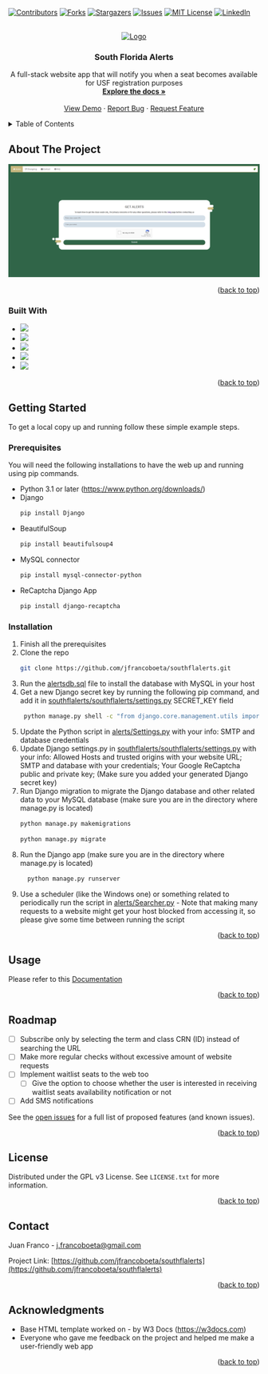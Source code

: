 <!-- Improved compatibility of back to top link: See: https://github.com/othneildrew/Best-README-Template/pull/73 -->
<a name="readme-top"></a>
<!--
*** Thanks for checking out the Best-README-Template. If you have a suggestion
*** that would make this better, please fork the repo and create a pull request
*** or simply open an issue with the tag "enhancement".
*** Don't forget to give the project a star!
*** Thanks again! Now go create something AMAZING! :D
-->



<!-- PROJECT SHIELDS -->
<!--
*** I'm using markdown "reference style" links for readability.
*** Reference links are enclosed in brackets [ ] instead of parentheses ( ).
*** See the bottom of this document for the declaration of the reference variables
*** for contributors-url, forks-url, etc. This is an optional, concise syntax you may use.
*** https://www.markdownguide.org/basic-syntax/#reference-style-links
-->
[![Contributors][contributors-shield]][contributors-url]
[![Forks][forks-shield]][forks-url]
[![Stargazers][stars-shield]][stars-url]
[![Issues][issues-shield]][issues-url]
[![MIT License][license-shield]][license-url]
[![LinkedIn][linkedin-shield]][linkedin-url]



<!-- PROJECT LOGO -->
<br />
<div align="center">
  <a href="https://github.com/jfrancoboeta/southflalerts">
    <img src="https://southflalerts.com/static/favicon.ico" alt="Logo" width="80" height="80">
  </a>

<h3 align="center">South Florida Alerts</h3>

  <p align="center">
    A full-stack website app that will notify you when a seat becomes available for USF registration purposes
    <br />
    <a href="https://github.com/jfrancoboeta/southflalerts"><strong>Explore the docs »</strong></a>
    <br />
    <br />
    <a href="https://southflalerts.com">View Demo</a>
    ·
    <a href="https://github.com/jfrancoboeta/southflalerts/issues">Report Bug</a>
    ·
    <a href="https://github.com/jfrancoboeta/southflalerts/issues">Request Feature</a>
  </p>
</div>



<!-- TABLE OF CONTENTS -->
<details>
  <summary>Table of Contents</summary>
  <ol>
    <li>
      <a href="#about-the-project">About The Project</a>
      <ul>
        <li><a href="#built-with">Built With</a></li>
      </ul>
    </li>
    <li>
      <a href="#getting-started">Getting Started</a>
      <ul>
        <li><a href="#prerequisites">Prerequisites</a></li>
        <li><a href="#installation">Installation</a></li>
      </ul>
    </li>
    <li><a href="#usage">Usage</a></li>
    <li><a href="#roadmap">Roadmap</a></li>
    <li><a href="#license">License</a></li>
    <li><a href="#contact">Contact</a></li>
    <li><a href="#acknowledgments">Acknowledgments</a></li>
  </ol>
</details>



<!-- ABOUT THE PROJECT -->
## About The Project

<a href = "https://southflalerts.com/">![Alt text](/README_screenshot.png?raw=true "Project Screenshot")</a>

<p align="right">(<a href="#readme-top">back to top</a>)</p>



### Built With

* <img src="https://img.shields.io/badge/Python-FFD43B?style=for-the-badge&logo=python&logoColor=blue" />
* <img src="https://img.shields.io/badge/Django-092E20?style=for-the-badge&logo=django&logoColor=green" />
* <img src="https://img.shields.io/badge/MySQL-005C84?style=for-the-badge&logo=mysql&logoColor=white" />
* <img src="https://img.shields.io/badge/HTML5-E34F26?style=for-the-badge&logo=html5&logoColor=white" />
* <img src="https://img.shields.io/badge/CSS3-1572B6?style=for-the-badge&logo=css3&logoColor=white" />

<p align="right">(<a href="#readme-top">back to top</a>)</p>



<!-- GETTING STARTED -->
## Getting Started

To get a local copy up and running follow these simple example steps.

### Prerequisites

You will need the following installations to have the web up and running using pip commands.
* Python 3.1 or later (https://www.python.org/downloads/)
* Django
  ```sh
  pip install Django
  ```
* BeautifulSoup
  ```sh
  pip install beautifulsoup4
  ```
* MySQL connector
  ```sh
  pip install mysql-connector-python
  ```
* ReCaptcha Django App
  ```sh
  pip install django-recaptcha
  ```

### Installation

1. Finish all the prerequisites
2. Clone the repo
   ```sh
   git clone https://github.com/jfrancoboeta/southflalerts.git
   ```
3. Run the <a href = "/alertsdb.sql">alertsdb.sql</a> file to install the database with MySQL in your host
4. Get a new Django secret key by running the following pip command, and add it in <a href = "/southflalerts/southflalerts/settings.py">southflalerts/southflalerts/settings.py</a> SECRET_KEY field
    ```sh
     python manage.py shell -c "from django.core.management.utils import get_random_secret_key; print(get_random_secret_key())"
     ```
5. Update the Python script in <a href = "/alerts/Settings.py">alerts/Settings.py</a> with your info: SMTP and database credentials
6. Update Django settings.py in <a href = "/southflalerts/southflalerts/settings.py">southflalerts/southflalerts/settings.py</a> with your info: Allowed Hosts and trusted origins with your website URL; SMTP and database with your credentials; Your Google ReCaptcha public and private key; (Make sure you added your generated Django secret key)
7. Run Django migration to migrate the Django database and other related data to your MySQL database (make sure you are in the directory where manage.py is located)
     ```sh
     python manage.py makemigrations
     ```
     ```sh
     python manage.py migrate
     ```
8. Run the Django app (make sure you are in the directory where manage.py is located)
   ```sh
     python manage.py runserver
     ```
9. Use a scheduler (like the Windows one) or something related to periodically run the script in <a href = "/alerts/Searcher.py">alerts/Searcher.py</a> - Note that making many requests to a website might get your host blocked from accessing it, so please give some time between running the script

<p align="right">(<a href="#readme-top">back to top</a>)</p>



<!-- USAGE EXAMPLES -->
## Usage

Please refer to this [Documentation](https://southflalerts.com/faq)

<p align="right">(<a href="#readme-top">back to top</a>)</p>



<!-- ROADMAP -->
## Roadmap

- [ ] Subscribe only by selecting the term and class CRN (ID) instead of searching the URL
- [ ] Make more regular checks without excessive amount of website requests
- [ ] Implement waitlist seats to the web too
  - [ ] Give the option to choose whether the user is interested in receiving waitlist seats availability notification or not
- [ ] Add SMS notifications

See the [open issues](https://github.com/jfrancoboeta/southflalerts/issues) for a full list of proposed features (and known issues).

<p align="right">(<a href="#readme-top">back to top</a>)</p>



<!-- LICENSE -->
## License

Distributed under the GPL v3 License. See `LICENSE.txt` for more information.

<p align="right">(<a href="#readme-top">back to top</a>)</p>



<!-- CONTACT -->
## Contact

Juan Franco - j.francoboeta@gmail.com

Project Link: [https://github.com/jfrancoboeta/southflalerts](https://github.com/jfrancoboeta/southflalerts)

<p align="right">(<a href="#readme-top">back to top</a>)</p>



<!-- ACKNOWLEDGMENTS -->
## Acknowledgments

* []() Base HTML template worked on - by W3 Docs (https://w3docs.com)
* []() Everyone who gave me feedback on the project and helped me make a user-friendly web app

<p align="right">(<a href="#readme-top">back to top</a>)</p>



<!-- MARKDOWN LINKS & IMAGES -->
<!-- https://www.markdownguide.org/basic-syntax/#reference-style-links -->
[contributors-shield]: https://img.shields.io/github/contributors/jfrancoboeta/southflalerts.svg?style=for-the-badge
[contributors-url]: https://github.com/jfrancoboeta/southflalerts/graphs/contributors
[forks-shield]: https://img.shields.io/github/forks/jfrancoboeta/southflalerts.svg?style=for-the-badge
[forks-url]: https://github.com/jfrancoboeta/southflalerts/network/members
[stars-shield]: https://img.shields.io/github/stars/jfrancoboeta/southflalerts.svg?style=for-the-badge
[stars-url]: https://github.com/jfrancoboeta/southflalerts/stargazers
[issues-shield]: https://img.shields.io/github/issues/jfrancoboeta/southflalerts.svg?style=for-the-badge
[issues-url]: https://github.com/jfrancoboeta/southflalerts/issues
[license-shield]: https://img.shields.io/github/license/jfrancoboeta/southflalerts.svg?style=for-the-badge
[license-url]: https://github.com/jfrancoboeta/southflalerts/blob/master/LICENSE.txt
[linkedin-shield]: https://img.shields.io/badge/-LinkedIn-black.svg?style=for-the-badge&logo=linkedin&colorB=555
[linkedin-url]: https://linkedin.com/in/jfrancoboeta
[product-screenshot]: images/screenshot.png
[Next.js]: https://img.shields.io/badge/next.js-000000?style=for-the-badge&logo=nextdotjs&logoColor=white
[Next-url]: https://nextjs.org/
[React.js]: https://img.shields.io/badge/React-20232A?style=for-the-badge&logo=react&logoColor=61DAFB
[React-url]: https://reactjs.org/
[Vue.js]: https://img.shields.io/badge/Vue.js-35495E?style=for-the-badge&logo=vuedotjs&logoColor=4FC08D
[Vue-url]: https://vuejs.org/
[Angular.io]: https://img.shields.io/badge/Angular-DD0031?style=for-the-badge&logo=angular&logoColor=white
[Angular-url]: https://angular.io/
[Svelte.dev]: https://img.shields.io/badge/Svelte-4A4A55?style=for-the-badge&logo=svelte&logoColor=FF3E00
[Svelte-url]: https://svelte.dev/
[Laravel.com]: https://img.shields.io/badge/Laravel-FF2D20?style=for-the-badge&logo=laravel&logoColor=white
[Laravel-url]: https://laravel.com
[Bootstrap.com]: https://img.shields.io/badge/Bootstrap-563D7C?style=for-the-badge&logo=bootstrap&logoColor=white
[Bootstrap-url]: https://getbootstrap.com
[JQuery.com]: https://img.shields.io/badge/jQuery-0769AD?style=for-the-badge&logo=jquery&logoColor=white
[JQuery-url]: https://jquery.com 
